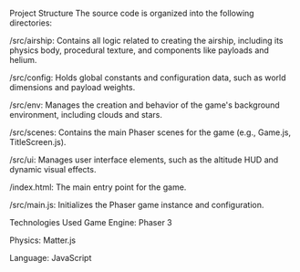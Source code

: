 Project Structure
The source code is organized into the following directories:

/src/airship: Contains all logic related to creating the airship, including its physics body, procedural texture, and components like payloads and helium.

/src/config: Holds global constants and configuration data, such as world dimensions and payload weights.

/src/env: Manages the creation and behavior of the game's background environment, including clouds and stars.

/src/scenes: Contains the main Phaser scenes for the game (e.g., Game.js, TitleScreen.js).

/src/ui: Manages user interface elements, such as the altitude HUD and dynamic visual effects.

/index.html: The main entry point for the game.

/src/main.js: Initializes the Phaser game instance and configuration.


Technologies Used
Game Engine: Phaser 3

Physics: Matter.js

Language: JavaScript
